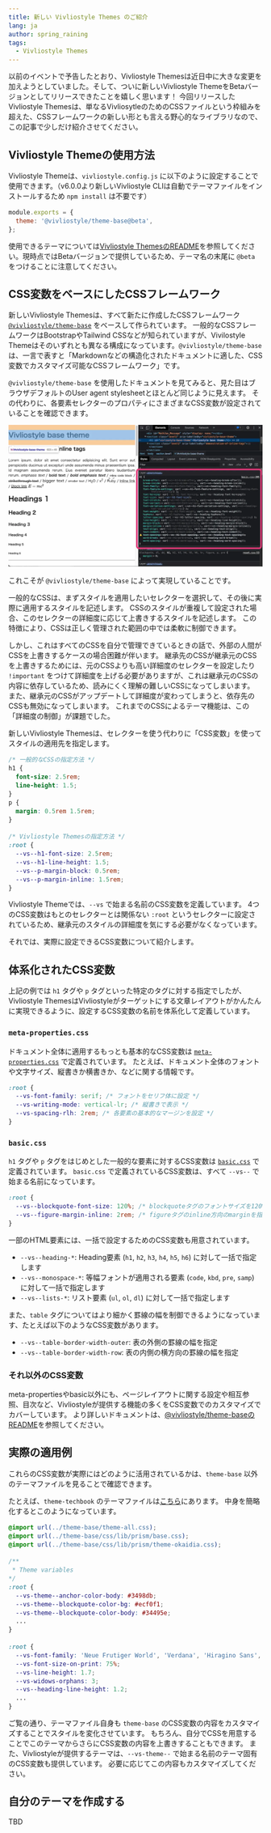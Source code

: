 ```yaml
---
title: 新しい Vivliostyle Themes のご紹介
lang: ja
author: spring_raining
tags:
  - Vivliostyle Themes
---
```


以前のイベントで予告したとおり、Vivliostyle Themesは近日中に大きな変更を加えようとしていました。そして、ついに新しいVivliostyle ThemeをBetaバージョンとしてリリースできたことを嬉しく思います！ 今回リリースしたVivliostyle Themesは、単なるVivliosytleのためのCSSファイルという枠組みを超えた、CSSフレームワークの新しい形とも言える野心的なライブラリなので、この記事で少しだけ紹介させてください。

## Vivliostyle Themeの使用方法

Vivliostyle Themeは、`vivliostyle.config.js` に以下のように設定することで使用できます。（v6.0.0より新しいVivliostyle CLIは自動でテーマファイルをインストールするため `npm install` は不要です）

```js
module.exports = {
  theme: '@vivliostyle/theme-base@beta',
};
```

使用できるテーマについては[Vivliostyle ThemesのREADME](https://github.com/vivliostyle/themes)を参照してください。現時点ではBetaバージョンで提供しているため、テーマ名の末尾に `@beta` をつけることに注意してください。

## CSS変数をベースにしたCSSフレームワーク

新しいVivliostyle Themesは、すべて新たに作成したCSSフレームワーク [`@vivliostyle/theme-base`](https://github.com/vivliostyle/themes/tree/main/packages/%40vivliostyle/theme-base) をベースして作られています。
一般的なCSSフレームワークはBootstrapやTailwind CSSなどが知られていますが、Vivilostyle Themeはそのいずれとも異なる構成になっています。`@vivliostyle/theme-base` は、一言で表すと「Markdownなどの構造化されたドキュメントに適した、CSS変数でカスタマイズ可能なCSSフレームワーク」です。

`@vivliostyle/theme-base` を使用したドキュメントを見てみると、見た目はブラウザデフォルトのUser agent stylesheetとほとんど同じように見えます。
その代わりに、各要素セレクターのプロパティにさまざまなCSS変数が設定されていることを確認できます。

[![theme-baseが適用されたWebページのスクリーンショット](/assets/posts/2023-04-xx-new-themes/fig-1.webp)](/assets/posts/2023-04-xx-new-themes/fig-1.webp)

これこそが `@vivliostyle/theme-base` によって実現していることです。

一般的なCSSは、まずスタイルを適用したいセレクターを選択して、その後に実際に適用するスタイルを記述します。
CSSのスタイルが重複して設定された場合、このセレクターの詳細度に応じて上書きするスタイルを記述します。
この特徴により、CSSは正しく管理された範囲の中では柔軟に制御できます。

しかし、これはすべてのCSSを自分で管理できているときの話で、外部の人間がCSSを上書きするケースの場合困難が伴います。
継承先のCSSが継承元のCSSを上書きするためには、元のCSSよりも高い詳細度のセレクターを設定したり `!important` をつけて詳細度を上げる必要がありますが、これは継承元のCSSの内容に依存しているため、読みにくく理解の難しいCSSになってしまいます。
また、継承元のCSSがアップデートして詳細度が変わってしまうと、依存先のCSSも無効になってしまいます。
これまでのCSSによるテーマ機能は、この「詳細度の制御」が課題でした。

新しいVivliostyle Themesは、セレクターを使う代わりに「CSS変数」を使ってスタイルの適用先を指定します。

```css
/* 一般的なCSSの指定方法 */
h1 {
  font-size: 2.5rem;
  line-height: 1.5;
}
p {
  margin: 0.5rem 1.5rem;
}

/* Vivliostyle Themesの指定方法 */
:root {
  --vs--h1-font-size: 2.5rem;
  --vs--h1-line-height: 1.5;
  --vs--p-margin-block: 0.5rem;
  --vs--p-margin-inline: 1.5rem;
}
```

Vivliostyle Themeでは、`--vs` で始まる名前のCSS変数を定義しています。
4つのCSS変数はもとのセレクターとは関係ない `:root` というセレクターに設定されているため、継承元のスタイルの詳細度を気にする必要がなくなっています。

それでは、実際に設定できるCSS変数について紹介します。

## 体系化されたCSS変数

上記の例では `h1` タグや `p` タグといった特定のタグに対する指定でしたが、Vivliostyle ThemesはVivliostyleがターゲットにする文章レイアウトがかんたんに実現できるように、設定するCSS変数の名前を体系化して定義しています。

### `meta-properties.css`

ドキュメント全体に適用するもっとも基本的なCSS変数は [`meta-properties.css`](https://github.com/vivliostyle/themes/blob/6b516234280c1eb8e5fbce1a63ba9688cc02e72f/packages/%40vivliostyle/theme-base/css/common/meta-properties.css) で定義されています。
たとえば、ドキュメント全体のフォントや文字サイズ、縦書きか横書きか、などに関する情報です。

```css
:root {
  --vs-font-family: serif; /* フォントをセリフ体に設定 */
  --vs-writing-mode: vertical-lr; /* 縦書きで表示 */
  --vs-spacing-rlh: 2rem; /* 各要素の基本的なマージンを設定 */
}
```

### `basic.css`

`h1` タグや `p` タグをはじめとした一般的な要素に対するCSS変数は [`basic.css`](https://github.com/vivliostyle/themes/blob/6b516234280c1eb8e5fbce1a63ba9688cc02e72f/packages/%40vivliostyle/theme-base/css/common/basic.css) で定義されています。
`basic.css` で定義されているCSS変数は、すべて `--vs--` で始まる名前になっています。

```css
:root {
  --vs--blockquote-font-size: 120%; /* blockquoteタグのフォントサイズを120%に設定 */
  --vs--figure-margin-inline: 2rem; /* figureタグのinline方向のmarginを指定 */ 
}
```

一部のHTML要素には、一括で設定するためのCSS変数も用意されています。

* `--vs--heading-*`: Heading要素 (`h1`, `h2`, `h3`, `h4`, `h5`, `h6`) に対して一括で指定します
* `--vs--monospace-*`: 等幅フォントが適用される要素 (`code`, `kbd`, `pre`, `samp`) に対して一括で指定します
* `--vs--lists-*`: リスト要素 (`ul`, `ol`, `dl`) に対して一括で指定します

また、`table` タグについてはより細かく罫線の幅を制御できるようになっています、たとえば以下のようなCSS変数があります。

* `--vs--table-border-width-outer`: 表の外側の罫線の幅を指定
* `--vs--table-border-width-row`: 表の内側の横方向の罫線の幅を指定

### それ以外のCSS変数

meta-propertiesやbasic以外にも、ページレイアウトに関する設定や相互参照、目次など、Vivliostyleが提供する機能の多くをCSS変数でのカスタマイズでカバーしています。
より詳しいドキュメントは、[@vivliostyle/theme-baseのREADME](https://github.com/vivliostyle/themes/tree/main/packages/%40vivliostyle/theme-base)を参照してください。

## 実際の適用例

これらのCSS変数が実際にはどのように活用されているかは、`theme-base` 以外のテーマファイルを見ることで確認できます。

たとえば、`theme-techbook` のテーマファイルは[こちら](https://github.com/vivliostyle/themes/blob/6b516234280c1eb8e5fbce1a63ba9688cc02e72f/packages/%40vivliostyle/theme-techbook/theme.css)にあります。
中身を簡略化するとこのようになっています。

```css
@import url(../theme-base/theme-all.css);
@import url(../theme-base/css/lib/prism/base.css);
@import url(../theme-base/css/lib/prism/theme-okaidia.css);

/**
 * Theme variables
*/
:root {
  --vs-theme--anchor-color-body: #3498db;
  --vs-theme--blockquote-color-bg: #ecf0f1;
  --vs-theme--blockquote-color-body: #34495e;
  ...
}

:root {
  --vs-font-family: 'Neue Frutiger World', 'Verdana', 'Hiragino Sans', sans-serif;
  --vs-font-size-on-print: 75%;
  --vs-line-height: 1.7;
  --vs-widows-orphans: 3;
  --vs--heading-line-height: 1.2;
  ...
}
```

ご覧の通り、テーマファイル自身も `theme-base` のCSS変数の内容をカスタマイズすることでスタイルを変化させています。
もちろん、自分でCSSを用意することでこのテーマからさらにCSS変数の内容を上書きすることもできます。
また、Vivliostyleが提供するテーマは、`--vs-theme--` で始まる名前のテーマ固有のCSS変数も提供しています。
必要に応じてこの内容もカスタマイズしてください。

## 自分のテーマを作成する

TBD
